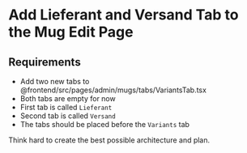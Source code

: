 # Add Lieferant and Versand Tab to the Mug Edit Page

## Requirements
- Add two new tabs to @frontend/src/pages/admin/mugs/tabs/VariantsTab.tsx
- Both tabs are empty for now
- First tab is called `Lieferant`
- Second tab is called `Versand`
- The tabs should be placed before the `Variants` tab

Think hard to create the best possible architecture and plan.